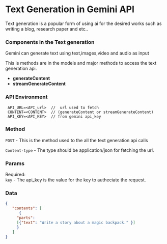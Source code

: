 # Text Generation in Gemini API

<p>Text generation is a popular form of using ai for the desired works such as writing a blog,
research paper and etc..</p>

### Components in the Text generation 
  
   Gemini can generate text using text,images,video and audio as input

   This is methods are in the models and major methods to access the text generation api.

   - <strong>generateContent</strong>
   - <strong>streamGenerateContent</strong>


### API Environment
    
     API_URL=<API_url>  //  url used to fetch
     CONTENT=<CONTENT>  // (generateContent or streamGenerateContent)
     API_KEY=<API_KEY>  // from gemini api_key

### Method 

  `POST` - This is the method used to the all the text generation api calls

  `Content-type` - The type should be application/json for fetching the url.

### Params 
   
Required:        
    `key` - The api_key is the value for the key to autheciate the request.


### Data

   ``` json
   {
      "contents": [
         {
        "parts":
        [{"text": "Write a story about a magic backpack." }]
        }
      ]
   }
   ```

  




     

    

